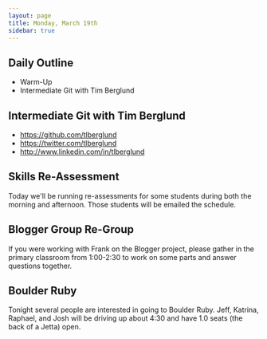 ```yaml
---
layout: page
title: Monday, March 19th
sidebar: true
---
```


## Daily Outline

* Warm-Up
* Intermediate Git with Tim Berglund

## Intermediate Git with Tim Berglund

* https://github.com/tlberglund
* https://twitter.com/tlberglund
* http://www.linkedin.com/in/tlberglund

## Skills Re-Assessment

Today we'll be running re-assessments for some students during both the morning and afternoon. Those students will be emailed the schedule.

## Blogger Group Re-Group

If you were working with Frank on the Blogger project, please gather in the primary classroom from 1:00-2:30 to work on some parts and answer questions together.

## Boulder Ruby

Tonight several people are interested in going to Boulder Ruby. Jeff, Katrina, Raphael, and Josh will be driving up about 4:30 and have 1.0 seats (the back of a Jetta) open.
